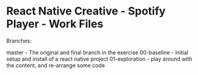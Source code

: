 # React Native Creative - Spotify Player - Work Files


Branches:

master - The original and final branch in the exercise
00-baseline - initial setup and install of a react native project
01-exploration - play around with the content, and re-arrange some code



